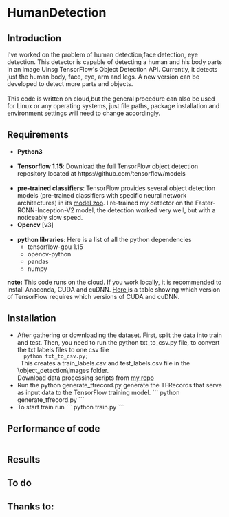 # HumanDetection

## Introduction
I've worked on the problem of human detection,face detection, eye detection. This detector is capable of detecting a human and his body parts in an image Uinsg TensorFlow's Object Detection API. Currently, it detects just the human body, face, eye, arm and legs. A new version can be developed to detect more parts and objects. <br><br>This code is written on cloud,but the general procedure can also be used for Linux or any operating systems, just file paths, package installation and environment settings will need to change accordingly.

## Requirements
<ul>
<li><b>Python3</b></li> <br>
<li><b>Tensorflow 1.15</b>: Download the full TensorFlow object detection repository located at https://github.com/tensorflow/models</li> <br>
<li><b>pre-trained classifiers</b>: TensorFlow provides several object detection models (pre-trained classifiers with specific neural network architectures) in its <a href="https://github.com/tensorflow/models/blob/master/research/object_detection/g3doc/detection_model_zoo.md">model zoo</a>. I re-trained my detector on the Faster-RCNN-Inception-V2 model, the detection worked very well, but with a noticeably slow speed. </li>
<li><b>Opencv</b> [v3]</li> <br>
<li><b>python libraries</b>: Here is a list of all the python dependencies
  <ul><li>tensorflow-gpu 1.15</li>
  <li>opencv-python</li>
  <li>pandas</li>
  <li>numpy</li>
  </ul>
  </ll>

</ul>
<b>note:</b> This code runs on the cloud. If you work locally, it is recommended to install Anaconda, CUDA and cuDNN. <a href="https://www.tensorflow.org/install/source#tested_build_configurations"> Here </a> is a table showing which version of TensorFlow requires which versions of CUDA and cuDNN.

## Installation
<ul><li>After gathering or downloading the dataset. First, split the data into train and test. Then, you need to run the python txt_to_csv.py file, to convert the txt labels files to one csv file 
 <code>
  python txt_to_csv.py;
 </code>
  This creates a train_labels.csv and test_labels.csv file in the \object_detection\images folder.
  <br>Download data processing scripts from <a href="https://github.com/galsaeedi/OIDv4_ToolKit"> my repo  </a>
  </li>
  <li>Run the python generate_tfrecord.py generate the TFRecords that serve as input data to the TensorFlow training model.
  ```
  python generate_tfrecord.py
  ```
  </li>
  <li>To start train run
  ```
  python train.py
  ```
    </li>
  
  </ul>
  
## Performance of code
<img src="">

## Results

## To do 

## Thanks to:
